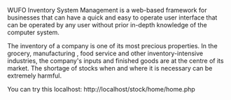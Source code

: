 WUFO Inventory System Management is a web-based framework for businesses that can have a quick and easy to operate user interface that can be operated by any user without prior in-depth knowledge of the computer system.	

The inventory of a company is one of its most precious properties. In the grocery, manufacturing , food service and other inventory-intensive industries, the company's inputs and finished goods are at the centre of its market. The shortage of stocks when and where it is necessary can be extremely harmful.

You can try this localhost: http://localhost/stock/home/home.php
